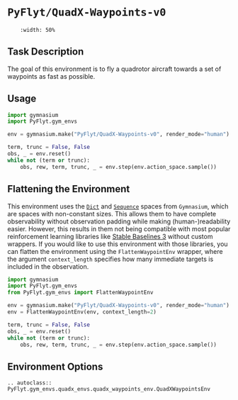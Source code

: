 # `PyFlyt/QuadX-Waypoints-v0`

```{figure} https://raw.githubusercontent.com/jjshoots/PyFlyt/master/readme_assets/quadx_waypoint.gif
    :width: 50%
```

## Task Description

The goal of this environment is to fly a quadrotor aircraft towards a set of waypoints as fast as possible.

## Usage

```python
import gymnasium
import PyFlyt.gym_envs

env = gymnasium.make("PyFlyt/QuadX-Waypoints-v0", render_mode="human")

term, trunc = False, False
obs, _ = env.reset()
while not (term or trunc):
    obs, rew, term, trunc, _ = env.step(env.action_space.sample())
```

## Flattening the Environment

This environment uses the [`Dict`](https://gymnasium.farama.org/api/spaces/composite/#dict) and [`Sequence`](https://gymnasium.farama.org/api/spaces/composite/#sequence) spaces from `Gymnasium`, which are spaces with non-constant sizes.
This allows them to have complete observability without observation padding while making (human-)readability easier.
However, this results in them not being compatible with most popular reinforcement learning libraries like [Stable Baselines 3](https://stable-baselines3.readthedocs.io/en/master/) without custom wrappers.
If you would like to use this environment with those libraries, you can flatten the environment using the `FlattenWaypointEnv` wrapper, where the argument `context_length` specifies how many immediate targets is included in the observation.

```python
import gymnasium
import PyFlyt.gym_envs
from PyFlyt.gym_envs import FlattenWaypointEnv

env = gymnasium.make("PyFlyt/QuadX-Waypoints-v0", render_mode="human")
env = FlattenWaypointEnv(env, context_length=2)

term, trunc = False, False
obs, _ = env.reset()
while not (term or trunc):
    obs, rew, term, trunc, _ = env.step(env.action_space.sample())
```

## Environment Options

```{eval-rst}
.. autoclass:: PyFlyt.gym_envs.quadx_envs.quadx_waypoints_env.QuadXWaypointsEnv
```
